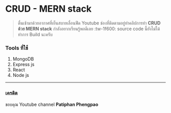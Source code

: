 # CRUD - MERN stack

> ตื่นเช้ามาด้วยอากาศที่เย็นสบายเลื่อนฟีด Youtube ช่องที่ติดตามอยู่ทำคลิปการทำ **CRUD ด้วย MERN stack** กำลังอยากเรียนรู้พอดีเลย :tw-1f600:  source code นี้ยังไม่ได้ทำการ Build นะครับ

### Tools ที่ใช้
1. MongoDB
2. Express js
3. React
4. Node js


------------


### เครดิต
ขอบคุณ Youtube channel **Patiphan Phengpao**
